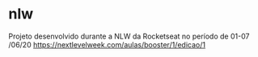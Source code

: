 # nlw

Projeto desenvolvido durante a NLW da Rocketseat no período de 01-07 /06/20
https://nextlevelweek.com/aulas/booster/1/edicao/1
